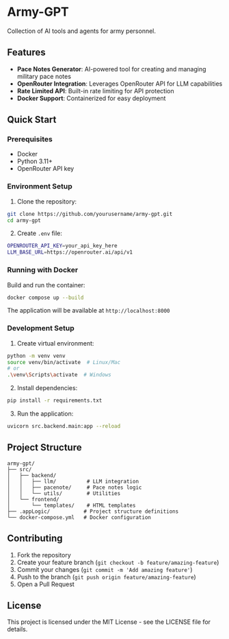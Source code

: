 # Army-GPT

Collection of AI tools and agents for army personnel.

## Features

- **Pace Notes Generator**: AI-powered tool for creating and managing military pace notes
- **OpenRouter Integration**: Leverages OpenRouter API for LLM capabilities
- **Rate Limited API**: Built-in rate limiting for API protection
- **Docker Support**: Containerized for easy deployment

## Quick Start

### Prerequisites

- Docker
- Python 3.11+
- OpenRouter API key

### Environment Setup

1. Clone the repository:
```bash
git clone https://github.com/yourusername/army-gpt.git
cd army-gpt
```

2. Create `.env` file:
```bash
OPENROUTER_API_KEY=your_api_key_here
LLM_BASE_URL=https://openrouter.ai/api/v1
```

### Running with Docker

Build and run the container:
```bash
docker compose up --build
```

The application will be available at `http://localhost:8000`

### Development Setup

1. Create virtual environment:
```bash
python -m venv venv
source venv/bin/activate  # Linux/Mac
# or
.\venv\Scripts\activate  # Windows
```

2. Install dependencies:
```bash
pip install -r requirements.txt
```

3. Run the application:
```bash
uvicorn src.backend.main:app --reload
```

## Project Structure

```
army-gpt/
├── src/
│   ├── backend/
│   │   ├── llm/          # LLM integration
│   │   ├── pacenote/     # Pace notes logic
│   │   └── utils/        # Utilities
│   └── frontend/
│       └── templates/    # HTML templates
├── .appLogic/           # Project structure definitions
└── docker-compose.yml   # Docker configuration
```

## Contributing

1. Fork the repository
2. Create your feature branch (`git checkout -b feature/amazing-feature`)
3. Commit your changes (`git commit -m 'Add amazing feature'`)
4. Push to the branch (`git push origin feature/amazing-feature`)
5. Open a Pull Request

## License

This project is licensed under the MIT License - see the LICENSE file for details.